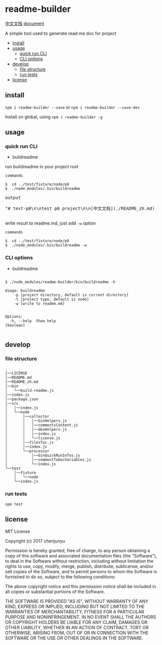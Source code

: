 # readme-builder
[中文文档](./README_zh.md)   [document](./README.md)

 A simple tool used to generate read me doc for project

* [install](#install)
* [usage](#usage)
  + [quick run CLI](#quick-run-cli)
  + [CLI options](#cli-options)
* [develop](#develop)
  + [file structure](#file-structure)
  + [run tests](#run-tests)
* [license](#license)


## install

`npm i readme-builder --save` or `npm i readme-builder --save-dev`

Install on global, using `npm i readme-builder -g`



## usage

### quick run CLI

- buildreadme

run buildreadme in your project root


```shell
commands

$  cd ../test/fixture/node/p0
$  ./node_modules/.bin/buildreadme
```

<pre>
output

"# test-p0\n\ntest p0 project\n\n[中文文档](./README_zh.md)   [document](./README.md)\n\n## install\n\n`npm i test-p0 --save` or `npm i test-p0 --save-dev`\n\nInstall on global, using `npm i test-p0 -g`\n\n## goal\n\nour goal is blah blah...\n\n## usage\n\n### bin quick run\n\n\n### bin options\n\n- test\n\n```shell\n\n$ ./node_modules/test-p0/bin/test -h\n\ntest -h\n      --a  a\n      --b  b\n\n```\n\n## develop\n\n### file structure\n\n```\n.\n│──LICENSE\n│──README.md\n│──README_zh.md\n│──bin\n│   └──test.sh\n│──index.js\n└──package.json \n```\n\n\n### run tests\n\n`npm test`\n\n## license\n\nMIT License\n\nCopyright (c) 2017 chenjunyu\n\nPermission is hereby granted, free of charge, to any person obtaining a copy\nof this software and associated documentation files (the \"Software\"), to deal\nin the Software without restriction, including without limitation the rights\nto use, copy, modify, merge, publish, distribute, sublicense, and/or sell\ncopies of the Software, and to permit persons to whom the Software is\nfurnished to do so, subject to the following conditions:\n\nThe above copyright notice and this permission notice shall be included in all\ncopies or substantial portions of the Software.\n\nTHE SOFTWARE IS PROVIDED \"AS IS\", WITHOUT WARRANTY OF ANY KIND, EXPRESS OR\nIMPLIED, INCLUDING BUT NOT LIMITED TO THE WARRANTIES OF MERCHANTABILITY,\nFITNESS FOR A PARTICULAR PURPOSE AND NONINFRINGEMENT. IN NO EVENT SHALL THE\nAUTHORS OR COPYRIGHT HOLDERS BE LIABLE FOR ANY CLAIM, DAMAGES OR OTHER\nLIABILITY, WHETHER IN AN ACTION OF CONTRACT, TORT OR OTHERWISE, ARISING FROM,\nOUT OF OR IN CONNECTION WITH THE SOFTWARE OR THE USE OR OTHER DEALINGS IN THE\nSOFTWARE."

</pre>


write result to readme.md, just add `-w` option


```shell
commands

$  cd ../test/fixture/node/p0
$  ./node_modules/.bin/buildreadme -w
```




### CLI options

- buildreadme

```shell

$ ./node_modules/readme-builder/bin/buildreadme -h

Usage: buildreadme
    -p [project directory, default is current directory]
    -t [project type, default is node]
    -w [write to readme.md]


Options:
  -h, --help  Show help                                                [boolean]


```

## develop

### file structure

```
.
│──LICENSE
│──README.md
│──README_zh.md
│──bin
│   └──build-readme.js
│──index.js
│──package.json
│──src
│   │──index.js
│   └──node
│       │──collector
│       │   │──binHelpers.js
│       │   │──commentsContent.js
│       │   │──devHelpers.js
│       │   │──index.js
│       │   └──license.js
│       │──filesToc.js
│       │──index.js
│       └──processor
│           │──binQuickRunInfos.js
│           │──commentToDocVariables.js
│           └──index.js
└──test
    │──fixture
    │   └──node
    └──index.js 
```


### run tests

`npm test`

## license

MIT License

Copyright (c) 2017 chenjunyu

Permission is hereby granted, free of charge, to any person obtaining a copy
of this software and associated documentation files (the "Software"), to deal
in the Software without restriction, including without limitation the rights
to use, copy, modify, merge, publish, distribute, sublicense, and/or sell
copies of the Software, and to permit persons to whom the Software is
furnished to do so, subject to the following conditions:

The above copyright notice and this permission notice shall be included in all
copies or substantial portions of the Software.

THE SOFTWARE IS PROVIDED "AS IS", WITHOUT WARRANTY OF ANY KIND, EXPRESS OR
IMPLIED, INCLUDING BUT NOT LIMITED TO THE WARRANTIES OF MERCHANTABILITY,
FITNESS FOR A PARTICULAR PURPOSE AND NONINFRINGEMENT. IN NO EVENT SHALL THE
AUTHORS OR COPYRIGHT HOLDERS BE LIABLE FOR ANY CLAIM, DAMAGES OR OTHER
LIABILITY, WHETHER IN AN ACTION OF CONTRACT, TORT OR OTHERWISE, ARISING FROM,
OUT OF OR IN CONNECTION WITH THE SOFTWARE OR THE USE OR OTHER DEALINGS IN THE
SOFTWARE.
